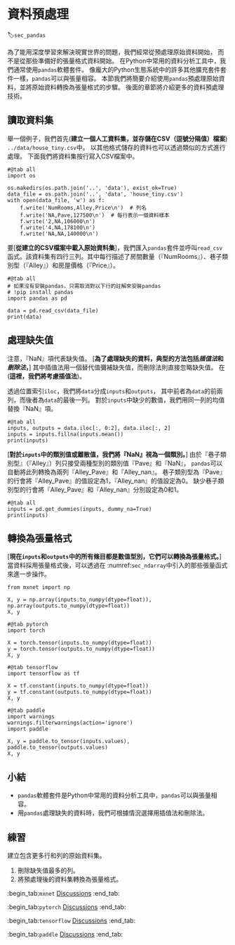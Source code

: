 # 資料預處理
:label:`sec_pandas`

為了能用深度學習來解決現實世界的問題，我們經常從預處理原始資料開始，
而不是從那些準備好的張量格式資料開始。
在Python中常用的資料分析工具中，我們通常使用`pandas`軟體套件。
像龐大的Python生態系統中的許多其他擴充套件套件一樣，`pandas`可以與張量相容。
本節我們將簡要介紹使用`pandas`預處理原始資料，並將原始資料轉換為張量格式的步驟。
後面的章節將介紹更多的資料預處理技術。

## 讀取資料集

舉一個例子，我們首先(**建立一個人工資料集，並存儲在CSV（逗號分隔值）檔案**)
`../data/house_tiny.csv`中。
以其他格式儲存的資料也可以透過類似的方式進行處理。
下面我們將資料集按行寫入CSV檔案中。

```{.python .input}
#@tab all
import os

os.makedirs(os.path.join('..', 'data'), exist_ok=True)
data_file = os.path.join('..', 'data', 'house_tiny.csv')
with open(data_file, 'w') as f:
    f.write('NumRooms,Alley,Price\n')  # 列名
    f.write('NA,Pave,127500\n')  # 每行表示一個資料樣本
    f.write('2,NA,106000\n')
    f.write('4,NA,178100\n')
    f.write('NA,NA,140000\n')
```

要[**從建立的CSV檔案中載入原始資料集**]，我們匯入`pandas`套件並呼叫`read_csv`函式。該資料集有四行三列。其中每行描述了房間數量（『NumRooms』）、巷子類別型（『Alley』）和房屋價格（『Price』）。

```{.python .input}
#@tab all
# 如果沒有安裝pandas，只需取消對以下行的註解來安裝pandas
# !pip install pandas
import pandas as pd

data = pd.read_csv(data_file)
print(data)
```

## 處理缺失值

注意，『NaN』項代表缺失值。
[**為了處理缺失的資料，典型的方法包括*插值法*和*刪除法*，**]
其中插值法用一個替代值彌補缺失值，而刪除法則直接忽略缺失值。
在(**這裡，我們將考慮插值法**)。

透過位置索引`iloc`，我們將`data`分成`inputs`和`outputs`，
其中前者為`data`的前兩列，而後者為`data`的最後一列。
對於`inputs`中缺少的數值，我們用同一列的均值替換『NaN』項。

```{.python .input}
#@tab all
inputs, outputs = data.iloc[:, 0:2], data.iloc[:, 2]
inputs = inputs.fillna(inputs.mean())
print(inputs)
```

[**對於`inputs`中的類別值或離散值，我們將『NaN』視為一個類別。**]
由於『巷子類別型』（『Alley』）列只接受兩種型別的類別值『Pave』和『NaN』，
`pandas`可以自動將此列轉換為兩列『Alley_Pave』和『Alley_nan』。
巷子類別型為『Pave』的行會將『Alley_Pave』的值設定為1，『Alley_nan』的值設定為0。
缺少巷子類別型的行會將『Alley_Pave』和『Alley_nan』分別設定為0和1。

```{.python .input}
#@tab all
inputs = pd.get_dummies(inputs, dummy_na=True)
print(inputs)
```

## 轉換為張量格式

[**現在`inputs`和`outputs`中的所有條目都是數值型別，它們可以轉換為張量格式。**]
當資料採用張量格式後，可以透過在 :numref:`sec_ndarray`中引入的那些張量函式來進一步操作。

```{.python .input}
from mxnet import np

X, y = np.array(inputs.to_numpy(dtype=float)), np.array(outputs.to_numpy(dtype=float))
X, y
```

```{.python .input}
#@tab pytorch
import torch

X = torch.tensor(inputs.to_numpy(dtype=float))
y = torch.tensor(outputs.to_numpy(dtype=float))
X, y
```

```{.python .input}
#@tab tensorflow
import tensorflow as tf

X = tf.constant(inputs.to_numpy(dtype=float))
y = tf.constant(outputs.to_numpy(dtype=float))
X, y
```

```{.python .input}
#@tab paddle
import warnings
warnings.filterwarnings(action='ignore')
import paddle

X, y = paddle.to_tensor(inputs.values), paddle.to_tensor(outputs.values)
X, y
```

## 小結

* `pandas`軟體套件是Python中常用的資料分析工具中，`pandas`可以與張量相容。
* 用`pandas`處理缺失的資料時，我們可根據情況選擇用插值法和刪除法。

## 練習

建立包含更多行和列的原始資料集。

1. 刪除缺失值最多的列。
2. 將預處理後的資料集轉換為張量格式。

:begin_tab:`mxnet`
[Discussions](https://discuss.d2l.ai/t/1749)
:end_tab:

:begin_tab:`pytorch`
[Discussions](https://discuss.d2l.ai/t/1750)
:end_tab:

:begin_tab:`tensorflow`
[Discussions](https://discuss.d2l.ai/t/1748)
:end_tab:

:begin_tab:`paddle`
[Discussions](https://discuss.d2l.ai/t/11681)
:end_tab:
